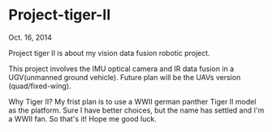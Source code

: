 Project-tiger-II
================


Oct. 16, 2014

Project tiger II is about my vision data fusion robotic project.

This project involves the IMU optical camera and IR data fusion in a UGV(unmanned ground vehicle). Future plan will be the UAVs version (quad/fixed-wing).

Why Tiger II? My frist plan is to use a WWII german panther Tiger II model as the platform. Sure I have better choices, but the name has settled and I'm a WWII fan. So that's it! Hope me good luck.
